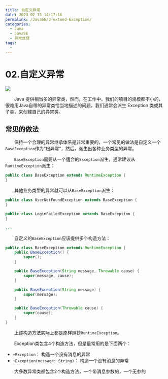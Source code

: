 ```yaml
---
title: 自定义异常
date: 2023-02-13 14:17:16
permalink: /JavaSE/3-extend-Exception/
categories:
  - Java
  - JavaSE
  - 异常处理
tags:
  - 
---
```



# 02.自定义异常

![](https://image.peterjxl.com/blog/164.jpg)


　　Java 提供相当多的异常类，然而，在工作中，我们的项目的规模都不小的，很难用Java自带的异常类恰当地描述的问题，我们通常会派生 Exception 类或其子类，来创建自己的异常类。

<!-- more -->

## 常见的做法

　　保持一个合理的异常继承体系是非常重要的，一个常见的做法是自定义一个`BaseException`​作为“根异常”，然后，派生出各种业务类型的异常。

　　​`BaseException`​需要从一个适合的`Exception`​派生，通常建议从`RuntimeException`​派生：

```java
public class BaseException extends RuntimeException {
}
```

　　其他业务类型的异常就可以从`BaseException`​派生：

```java
public class UserNotFoundException extends BaseException {
}

public class LoginFailedException extends BaseException {
}

...
```

　　自定义的`BaseException`​应该提供多个构造方法：

```java
public class BaseException extends RuntimeException {
    public BaseException() {
        super();
    }

    public BaseException(String message, Throwable cause) {
        super(message, cause);
    }

    public BaseException(String message) {
        super(message);
    }

    public BaseException(Throwable cause) {
        super(cause);
    }
}
```

　　上述构造方法实际上都是原样照抄`RuntimeException`​。

　　Exception类包含4个构造方法，但是最常用的是下面两个：

* `+Exception`​： 构造一个没有消息的异常
* `+Exception(message: String)`​：  构造一个没有消息的异常

　　大多数异常类都包含2个构造方法，一个带消息参数的，一个无参的
